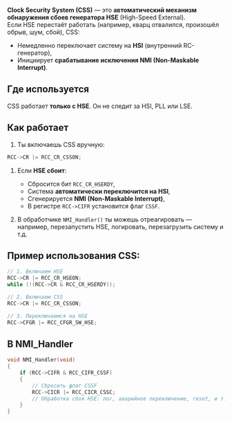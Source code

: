 **Clock Security System (CSS)** — это **автоматический механизм обнаружения сбоев генератора HSE** (High-Speed External).  
Если HSE перестаёт работать (например, кварц отвалился, произошёл обрыв, шум, сбой), CSS:

- Немедленно переключает систему на **HSI** (внутренний RC-генератор),
- Инициирует **срабатывание исключения NMI (Non-Maskable Interrupt)**.

## Где используется

CSS работает **только с HSE**. Он не следит за HSI, PLL или LSE.

## Как работает

1. Ты включаешь CSS вручную:
```c
RCC->CR |= RCC_CR_CSSON;
```
1. Если **HSE сбоит**:
    
    - Сбросится бит `RCC_CR_HSERDY`,
    - Система **автоматически переключится на HSI**,
    - Сгенерируется **NMI (Non-Maskable Interrupt)**,
    - В регистре `RCC->CIFR` установится флаг `CSSF`.

2. В обработчике `NMI_Handler()` ты можешь отреагировать — например, перезапустить HSE, логировать, перезагрузить систему и т.д.

## Пример использования CSS:
```c
// 1. Включаем HSE
RCC->CR |= RCC_CR_HSEON;
while (!(RCC->CR & RCC_CR_HSERDY));

// 2. Включаем CSS
RCC->CR |= RCC_CR_CSSON;

// 3. Переключаемся на HSE
RCC->CFGR |= RCC_CFGR_SW_HSE;
```

## В NMI_Handler
```c
void NMI_Handler(void)
{
    if (RCC->CIFR & RCC_CIFR_CSSF)
    {
        // Сбросить флаг CSSF
        RCC->CICR |= RCC_CICR_CSSC;
        // Обработка сбоя HSE: лог, аварийное переключение, reset, и т.д.
    }
}
```


```c

```


```c

```


```c

```